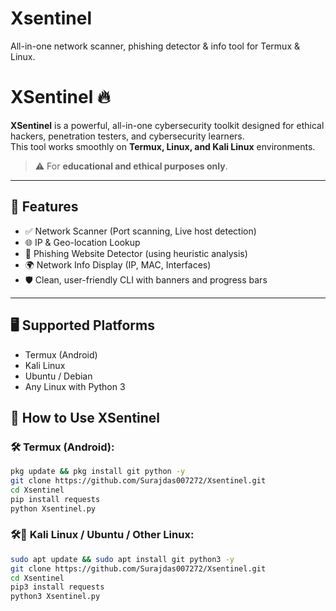# Xsentinel
All-in-one network scanner, phishing detector &amp; info tool for Termux &amp; Linux.
# XSentinel 🔥

**XSentinel** is a powerful, all-in-one cybersecurity toolkit designed for ethical hackers, penetration testers, and cybersecurity learners.  
This tool works smoothly on **Termux, Linux, and Kali Linux** environments.

> ⚠️ For **educational and ethical purposes only**.

---

## 🚀 Features

- ✅ Network Scanner (Port scanning, Live host detection)
- 🌐 IP & Geo-location Lookup
- 🎯 Phishing Website Detector (using heuristic analysis)
- 🌍 Network Info Display (IP, MAC, Interfaces)
- 🛡️ Clean, user-friendly CLI with banners and progress bars

---

## 🖥️ Supported Platforms

- Termux (Android)
- Kali Linux
- Ubuntu / Debian
- Any Linux with Python 3

## 🚀 How to Use XSentinel

### 🛠️ Termux (Android):



```bash
pkg update && pkg install git python -y
git clone https://github.com/Surajdas007272/Xsentinel.git
cd Xsentinel
pip install requests
python Xsentinel.py
```

### 🛠️🐧 Kali Linux / Ubuntu / Other Linux:


```bash
sudo apt update && sudo apt install git python3 -y
git clone https://github.com/Surajdas007272/Xsentinel.git
cd Xsentinel
pip3 install requests
python3 Xsentinel.py
```

